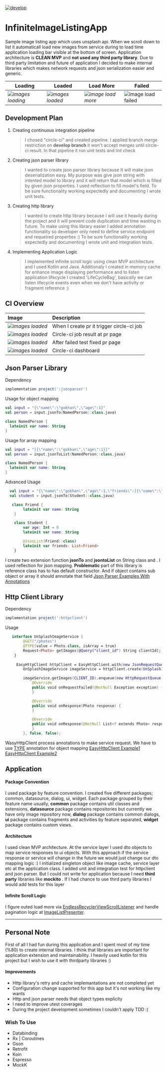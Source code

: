 [![develop](https://circleci.com/gh/gokhanaliccii/InfiniteImageListingApp/tree/develop.svg?style=svg)](https://circleci.com/gh/gokhanaliccii/InfiniteImageListingApp/tree/develop)

# InfiniteImageListingApp

Sample image listing app which uses unsplash api. When we scroll down to list it automaticall load new images from service during to load time application loading bar visible at the bottom of screen. Application architecture is **CLEAN MVP** and **not used any third party library**. Due to third party limitation and future of application I decided to make internal libraries which makes network requests and json serialization easier and generic.

Loading | Loaded | Load More | Failed|
--- | --- | --- | --- |
*![images loading](https://github.com/gokhanaliccii/InfiniteImageListingApp/blob/develop/screenshots/data_loading.png)*|*![images loaded](https://github.com/gokhanaliccii/InfiniteImageListingApp/blob/develop/screenshots/loaded.png)*|*![image load more](https://github.com/gokhanaliccii/InfiniteImageListingApp/blob/develop/screenshots/load_more.png)*|![image load failed](https://github.com/gokhanaliccii/InfiniteImageListingApp/blob/develop/screenshots/data_load_failed.png)



## Development Plan
 1. Creating continuous integration pipeline
 
     >I chosed "circle-ci" and created pipeline. I applied branch merge restriction on **develop branch** it won't accept merges until circle-ci result. In that pipeline it run unit tests and lint check
       
 2. Creating json parser library
 
    >I wanted to create json parser library because It will make json deserialization easy. My purpose was give json string with intented model to library and it will return that model which is filled by given json properties. I used reflection to fill model's field. To be sure functionality working expectedly and documenting I wrote unit tests.
    
 3. Creating http library
  
     >I wanted to create http library because I will use it heavily during the project and it will prevent code duplication and time wasting in future. To make using this library easier I added annotation functionality so developer only need to define service endpoint and requeired properties :) To be sure functionality working expectedly and documenting I wrote unit and integration tests.

 4. Implementing Application Logic
    >I implemented infinite scroll logic using clean MVP architecture and I used Kotlin and Java. Additionaly I created in memory cache for enhance image displaying performance and to listen application lifecycle I created 'LifeCycleBag', basically we can listen lifecycle events even when we don't have activity or fragment reference :)


## CI Overview

Image | Description |
:--- | :--- |
*![images loaded](https://github.com/gokhanaliccii/InfiniteImageListingApp/blob/develop/screenshots/pull_request.png)*|When I create pr it trigger circle-ci job
*![images loaded](https://github.com/gokhanaliccii/InfiniteImageListingApp/blob/develop/screenshots/pull_request_ci_result.png)*|Circle-ci job result at pr page
*![images loaded](https://github.com/gokhanaliccii/InfiniteImageListingApp/blob/develop/screenshots/pr_after_fixed.png)*|After failed test fixed pr page
*![images loaded](https://github.com/gokhanaliccii/InfiniteImageListingApp/blob/develop/screenshots/ci_report_detail.png)*|Circle-ci dashboard

## Json Parser Library

Dependency
```gradle
implementation project(':jsonparser')
```
Usage for object mapping
```kotlin
val input = "{\"name\":\"gokhan\",\"age\":1}"
val person = input.jsonTo(NamedPerson::class.java)

class NamedPerson {
  lateinit var name: String
}
```
Usage for array mapping
```kotlin
val input = "[{\"name\":\"gokhan\",\"age\":1}]"
val person = input.jsonToList(NamedPerson::class.java)

class NamedPerson {
  lateinit var name: String
}
```

Advanced Usage 
```kotlin
  val input = "{\"name\":\"gokhan\",\"age\":1,\"friends\":[{\"name\":\"ahmet\"}]}"
  val student = input.jsonTo(Student::class.java)

   class Friend {
        lateinit var name: String
    }

    class Student {
        var age: Int = 0
        lateinit var name: String

        @JsonList(Friend::class)
        lateinit var friends: List<Friend>
    }
```

I create two extension function **jsonTo** and **jsontoList** on String class and . I used reflection for json mapping. **Problematic** part of this library is reference class has to has default constructor. And if object contains sub object or array it should annotate that field [Json Parser Examples With Annotations](https://github.com/gokhanaliccii/InfiniteImageListingApp/blob/develop/jsonparser/src/test/java/com/gokhanaliccii/jsonparser/JsonParserTest.kt)

## Http Client Library
Dependency
```gradle
implementation project(':httpclient')
```
Usage

```kotlin
   interface UnSplashImageService {
        @GET("/photos")
        @TYPE(value = Photo.class, isArray = true)
        Request<Photo> getImages(@Query("client_id") String clientId);
    }
    
     EasyHttpClient httpClient = EasyHttpClient.with(new JsonRequestQueue(), BASE_URL);
        UnSplashImageService imageService = httpClient.create(UnSplashImageService.class);

        imageService.getImages(CLIENT_ID).enqueue(new HttpRequestQueue.HttpResult<Photo>() {
            @Override
            public void onRequestFailed(@NotNull Exception exception) {
            }

            @Override
            public void onResponse(Photo response) {
            }

            @Override
            public void onResponse(@NotNull List<? extends Photo> response) {
            }
        }, false, false);
``` 
WasyHttpClient process annotations to make service request. We have to use [TYPE](https://github.com/gokhanaliccii/InfiniteImageListingApp/blob/develop/httpclient/src/main/java/com/gokhanaliccii/httpclient/annotation/method/TYPE.kt) annotation for object mapping
[EasyHttpClient Example1](https://github.com/gokhanaliccii/InfiniteImageListingApp/blob/develop/httpclient/src/test/java/com/gokhanaliccii/httpclient/HttpClientTest.java)        [EasyHttpClient Example2](https://github.com/gokhanaliccii/InfiniteImageListingApp/blob/develop/httpclient/src/androidTest/java/com/gokhanaliccii/httpclient/HttpClientTest.java) 

## Application

#### Package Convention
I used package by feature convention. I created five different packages; common, datasource, dialog, ui, widget. Each package grouped by their feature name usually, **common** package contains util classes and extensions, **datasource** package contains repositories but currently we have only image repository now, **dialog** package contains common dialogs, **ui** package contains fragments and activities by feature separated, **widget** package contains custom views.

#### Architecture
I used clean MVP architecture. At the service layer I used dto objects to map service responses to ui objects. With this approach if the service response or service will change in the future we would just change our dto mapping logic :) I initialized singleton object like image cache, service layer etc at the application class. I added unit and integration test for httpclient and json parser. But I could not write for application because I need **third party** libraries like **mockito** . If I had chance to use third party libraries I would add tests for this layer

#### Infinite Scroll Logic
I figure outed load more via [EndlessRecyclerViewScrollListener](https://github.com/gokhanaliccii/InfiniteImageListingApp/blob/develop/app/src/main/java/com/gokhanaliccii/infiniteimagelisting/common/recyclerview/EndlessRecyclerViewScrollListener.kt) and handle pagination logic at [ImageListPresenter](https://github.com/gokhanaliccii/InfiniteImageListingApp/blob/develop/app/src/main/java/com/gokhanaliccii/infiniteimagelisting/ui/images/ImageListPresenter.kt).


___
## Personal Note
First of all I had fun during this application and I spent most of my time (%80) to create internal libraries. I think that libraries are important for application extension and maintainability. I heavily used kotlin for this project but I wish to use it with thirdparty libraries :) 

#### Improvements
* Http library's retry and cache implemantations are not completed yet
* Configuration change supported for this app but it's not working like my wants
* Http and json parser needs that object types explicity
* I need to improve utest coverages
* During the project development sometimes I couldn't apply TDD :(

### Wish To Use 
* Databinding
* Rx | Coroutines
* Gson
* Retrofit
* Koin
* Espresso
* MockK


